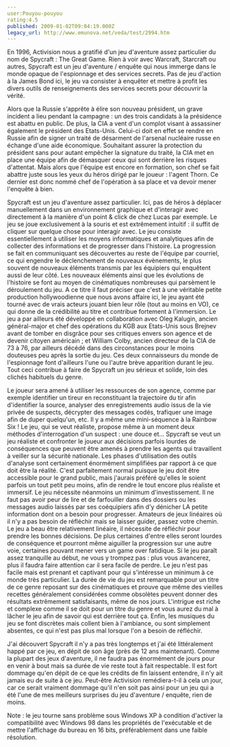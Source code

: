 ```yaml
---
user:Pouyou-pouyou
rating:4.5
published: 2009-01-02T09:04:19.000Z
legacy_url: http://www.emunova.net/veda/test/2994.htm
---
```

En 1996, Activision nous a gratifié d'un jeu d'aventure assez particulier du nom de Spycraft : The Great Game. Rien à voir avec Warcraft, Starcraft ou autres, Spycraft est un jeu d'aventure / enquête qui nous immerge dans le monde opaque de l'espionnage et des services secrets. Pas de jeu d'action à la James Bond ici, le jeu va consister à enquêter et mettre à profit les divers outils de renseignements des services secrets pour découvrir la vérité.  

  

Alors que la Russie s'apprête à élire son nouveau président, un grave incident a lieu pendant la campagne : un des trois candidats à la présidence est abattu en public. De plus, la CIA a vent d'un complot visant à assassiner également le président des Etats-Unis. Celui-ci doit en effet se rendre en Russie afin de signer un traité de désarment de l'arsenal nucléaire russe en échange d'une aide économique. Souhaitant assurer la protection du président sans pour autant empêcher la signature du traité, la CIA met en place une équipe afin de démasquer ceux qui sont derrière les risques d'attentat. Mais alors que l'équipe est encore en formation, son chef se fait abattre juste sous les yeux du héros dirigé par le joueur : l'agent Thorn. Ce dernier est donc nommé chef de l'opération à sa place et va devoir mener l'enquête à bien.  

  

Spycraft est un jeu d'aventure assez particulier. Ici, pas de héros à déplacer manuellement dans un environnement graphique et d'interagir avec directement à la manière d'un point & click de chez Lucas par exemple. Le jeu se joue exclusivement à la souris et est extrêmement intuitif : il suffit de cliquer sur quelque chose pour interagir avec. Le jeu consiste essentiellement à utiliser les moyens informatiques et analytiques afin de collecter des informations et de progresser dans l'histoire. La progression se fait en communiquant ses découvertes au reste de l'équipe par courriel, ce qui engendre le déclenchement de nouveaux évènements, le plus souvent de nouveaux éléments transmis par les équipiers qui enquêtent aussi de leur côté. Les nouveaux éléments ainsi que les évolutions de l'histoire se font au moyen de cinématiques nombreuses qui parsèment le déroulement du jeu. A ce titre il faut préciser que c'est à une véritable petite production hollywoodienne que nous avons affaire ici, le jeu ayant été tourné avec de vrais acteurs jouant bien leur rôle (tout au moins en VO), ce qui donne de la crédibilité au titre et contribue fortement à l'immersion. Le jeu a par ailleurs été développé en collaboration avec Oleg Kalugin, ancien général-major et chef des opérations du KGB aux Etats-Unis sous Brejnev avant de tomber en disgrâce pour ses critiques envers son agence et de devenir citoyen américain ; et William Colby, ancien directeur de la CIA de 73 à 76, par ailleurs décédé dans des circonstances pour le moins douteuses peu après la sortie du jeu. Ces deux connaisseurs du monde de l'espionnage font d'ailleurs l'une ou l'autre brève apparition durant le jeu. Tout ceci contribue à faire de Spycraft un jeu sérieux et solide, loin des clichés habituels du genre.  

  

Le joueur sera amené à utiliser les ressources de son agence, comme par exemple identifier un tireur en reconstituant la trajectoire du tir afin d'identifier la source, analyser des enregistrements audio issus de la vie privée de suspects, décrypter des messages codés, trafiquer une image afin de duper quelqu'un, etc. Il y a même une mini-séquence à la Rainbow Six ! Le jeu, qui se veut réaliste, propose même à un moment deux méthodes d'interrogation d'un suspect : une douce et... Spycraft se veut un jeu réaliste et confronter le joueur aux décisions parfois lourdes de conséquences que peuvent être amenés à prendre les agents qui travaillent à veiller sur la sécurité nationale. Les phases d'utilisation des outils d'analyse sont certainement énormément simplifiées par rapport à ce que doit être la réalité. C'est parfaitement normal puisque le jeu doit être accessible pour le grand public, mais j'aurais préféré qu'elles le soient parfois un tout petit peu moins, afin de rendre le tout encore plus réaliste et immersif. Le jeu nécessite néanmoins un minimum d'investissement. Il ne faut pas avoir peur de lire et de farfouiller dans des dossiers ou les messages audio laissés par ses coéquipiers afin d'y dénicher LA petite information dont on a besoin pour progresser. Amateurs de jeux linéaires où il n'y a pas besoin de réfléchir mais se laisser guider, passez votre chemin. Le jeu a beau être relativement linéaire, il nécessite de réfléchir pour prendre les bonnes décisions. De plus certaines d'entre elles seront lourdes de conséquence et pourront même aiguiller la progression sur une autre voie, certaines pouvant mener vers un game over fatidique. Si le jeu paraît assez tranquille au début, ne vous y trompez pas : plus vous avancerez, plus il faudra faire attention car il sera facile de perdre. Le jeu n'est pas facile mais est prenant et captivant pour qui s'intéresse un minimum à ce monde très particulier. La durée de vie du jeu est remarquable pour un titre de ce genre reposant sur des cinématiques et prouve que même des vieilles recettes généralement considérées comme obsolètes peuvent donner des résultats extrêmement satisfaisants, même de nos jours. L'intrigue est riche et complexe comme il se doit pour un titre du genre et vous aurez du mal à lâcher le jeu afin de savoir qui est derrière tout ça. Enfin, les musiques du jeu se font discrètes mais collent bien à l'ambiance, ou sont simplement absentes, ce qui n'est pas plus mal lorsque l'on a besoin de réfléchir.  

  

J'ai découvert Spycraft il n'y a pas très longtemps et j'ai été littéralement happé par ce jeu, en dépit de son âge (près de 12 ans maintenant). Comme la plupart des jeux d'aventure, il ne faudra pas énormément de jours pour en venir à bout mais sa durée de vie reste tout à fait respectable. Il est fort dommage qu'en dépit de ce que les crédits de fin laissent entendre, il n'y ait jamais eu de suite à ce jeu. Peut-être Activision remédiera-t-il à cela un jour, car ce serait vraiment dommage qu'il n'en soit pas ainsi pour un jeu qui a été l'une de mes meilleurs surprises du jeu d'aventure / enquête, rien de moins.  

  

Note : le jeu tourne sans problème sous Windows XP à condition d'activer la compatibilité avec Windows 98 dans les propriétés de l'exécutable et de mettre l'affichage du bureau en 16 bits, préférablement dans une faible résolution.